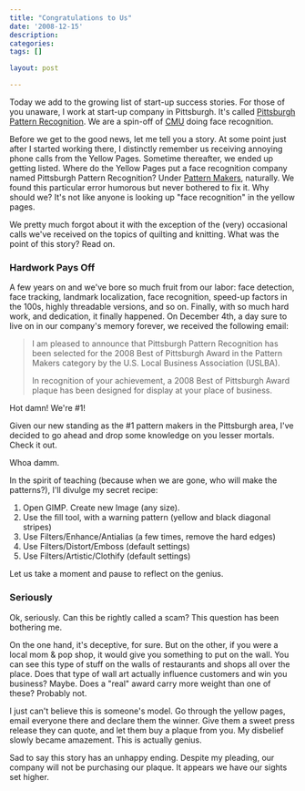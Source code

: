 ```yaml
---
title: "Congratulations to Us"
date: '2008-12-15'
description:
categories:
tags: []

layout: post

---
```

Today we add to the growing list of start-up success stories. For those of you unaware, I work at start-up company in Pittsburgh. It's called <a href="http://www.pittpatt.com">Pittsburgh Pattern Recognition</a>. We are a spin-off of <a href="http://www.cmu.edu/index.shtml">CMU</a> doing face recognition.

Before we get to the good news, let me tell you a story. At some point just after I started working there, I distinctly remember us receiving annoying phone calls from the Yellow Pages. Sometime thereafter, we ended up getting listed. Where do the Yellow Pages put a face recognition company named Pittsburgh Pattern Recognition? Under <a href="http://www.yellowpages.com/Pittsburgh-PA/Pattern-Makers">Pattern Makers</a>, naturally. We found this particular error humorous but never bothered to fix it. Why should we? It's not like anyone is looking up "face recognition" in the yellow pages.

We pretty much forgot about it with the exception of the (very) occasional calls we've received on the topics of quilting and knitting. What was the point of this story? Read on.
<h3>Hardwork Pays Off</h3>
A few years on and we've bore so much fruit from our labor: face detection, face tracking, landmark localization, face recognition, speed-up factors in the 100s, highly threadable versions, and so on. Finally, with so much hard work, and dedication, it finally happened. On December 4th, a day sure to live on in our company's memory forever, we received the following email:

> I am pleased to announce that Pittsburgh Pattern Recognition has been selected for the 2008 Best of Pittsburgh Award in the Pattern Makers category by the U.S. Local Business Association (USLBA).
> 
> In recognition of your achievement, a 2008 Best of Pittsburgh Award plaque has been designed for display at your place of business.

Hot damn! We're #1!

Given our new standing as the #1 pattern makers in the Pittsburgh area, I've decided to go ahead and drop some knowledge on you lesser mortals. Check it out.

Whoa damm.

In the spirit of teaching (because when we are gone, who will make the patterns?), I'll divulge my secret recipe:
<ol>
	<li> Open GIMP. Create new Image (any size).</li>
	<li>Use the fill tool, with a warning pattern (yellow and black diagonal stripes)</li>
	<li>Use Filters/Enhance/Antialias (a few times, remove the hard edges)</li>
	<li>Use Filters/Distort/Emboss (default settings)</li>
	<li>Use Filters/Artistic/Clothify (default settings)</li>
</ol>
Let us take a moment and pause to reflect on the genius.
<h3>Seriously</h3>
Ok, seriously. Can this be rightly called a scam? This question has been bothering me.

On the one hand, it's deceptive, for sure. But on the other, if you were a local mom &amp; pop shop, it would give you something to put on the wall. You can see this type of stuff on the walls of restaurants and shops all over the place. Does that type of wall art actually influence customers and win you business? Maybe. Does a "real" award carry more weight than one of these? Probably not.

I just can't believe this is someone's model. Go through the yellow pages, email everyone there and declare them the winner. Give them a sweet press release they can quote, and let them buy a plaque from you. My disbelief slowly became amazement. This is actually genius.

Sad to say this story has an unhappy ending. Despite my pleading, our company will not be purchasing our plaque. It appears we have our sights set higher.